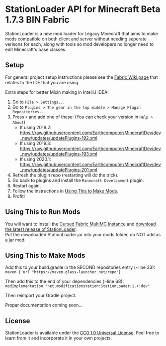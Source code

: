 # StationLoader API for Minecraft Beta 1.7.3 BIN Fabric

StationLoader is a new mod loader for Legacy Minecraft that aims to make mods compatible on both client and server without needing
seperate verisons for each, along with tools so mod developers no longer need to edit Minecraft's base classes.

## Setup

For general project setup instructions please see the [Fabric Wiki page](https://fabricmc.net/wiki/tutorial:setup) that relates to the IDE that you are using.

Extra steps for better Mixin making in IntelliJ IDEA:

1. Go to `File > Settings...`
2. Go to `Plugins > The gear in the top middle > Manage Plugin Repositories...`
3. Press `+` and add one of these: (You can check your version in `Help > About`)
    - If using 2019.2: https://raw.githubusercontent.com/Earthcomputer/MinecraftDev/dev_new/updates/updatePlugins-192.xml
    - If using 2019.3: https://raw.githubusercontent.com/Earthcomputer/MinecraftDev/dev_new/updates/updatePlugins-193.xml
    - If using 2020.1: https://raw.githubusercontent.com/Earthcomputer/MinecraftDev/dev_new/updates/updatePlugins-201.xml
4. Refresh the plugin repo (restarting will do the trick).
5. Go back to plugins and install the `Minecraft Development` plugin.
6. Restart again.
7. Follow the instructions in [Using This to Make Mods](#using-this-to-make-mods).
7. Profit!

## Using This to Run Mods

You will want to install the [Cursed Fabric MultiMC Instance](https://github.com/calmilamsy/Cursed-Fabric-MultiMC) and [download the latest release of StationLoader](https://github.com/modificationstation/StationLoader/releases/latest).  
Put the downloaded StationLoader jar into your mods folder, do NOT add as a jar mod.

## Using This to Make Mods

Add this to your build.gradle in the SECOND repositories entry (~line 33):  
`maven { url "https://maven.glass-launcher.net/repo"}`

Then add this to the end of your dependencies (~line 68):  
`modImplementation "net.modificationstation:StationLoader:1.+:dev"`

Then reimport your Gradle project.

Proper documentation coming soon...

## License

StationLoader is available under the [CC0 1.0 Universal License](LICENSE). Feel free to learn from it and incorporate it in your own projects.
